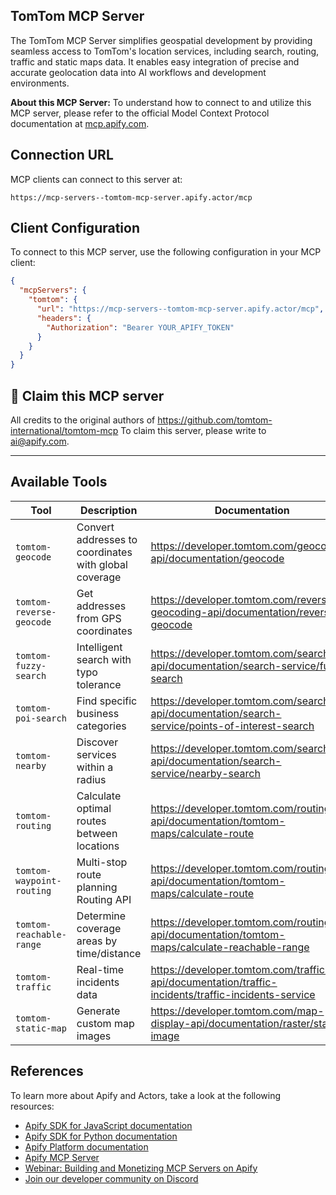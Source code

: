 ## TomTom MCP Server

The TomTom MCP Server simplifies geospatial development by providing seamless access to TomTom's location services, including search, routing, traffic and static maps data. It enables easy integration of precise and accurate geolocation data into AI workflows and development environments.

**About this MCP Server:** To understand how to connect to and utilize this MCP server, please refer to the official Model Context Protocol documentation at [mcp.apify.com](https://mcp.apify.com).

## Connection URL
MCP clients can connect to this server at:

```text
https://mcp-servers--tomtom-mcp-server.apify.actor/mcp
```

## Client Configuration
To connect to this MCP server, use the following configuration in your MCP client:

```json
{
  "mcpServers": {
    "tomtom": {
      "url": "https://mcp-servers--tomtom-mcp-server.apify.actor/mcp",
      "headers": {
        "Authorization": "Bearer YOUR_APIFY_TOKEN"
      }
    }
  }
}
```

## 🚩 Claim this MCP server
All credits to the original authors of https://github.com/tomtom-international/tomtom-mcp
To claim this server, please write to [ai@apify.com](mailto:ai@apify.com).

---

## Available Tools

| Tool | Description | Documentation |
|------|-------------|---------------|
| `tomtom-geocode` | Convert addresses to coordinates with global coverage | https://developer.tomtom.com/geocoding-api/documentation/geocode |
| `tomtom-reverse-geocode` |  Get addresses from GPS coordinates | https://developer.tomtom.com/reverse-geocoding-api/documentation/reverse-geocode |
| `tomtom-fuzzy-search` | Intelligent search with typo tolerance | https://developer.tomtom.com/search-api/documentation/search-service/fuzzy-search |
| `tomtom-poi-search` | Find specific business categories | https://developer.tomtom.com/search-api/documentation/search-service/points-of-interest-search |
| `tomtom-nearby` | Discover services within a radius | https://developer.tomtom.com/search-api/documentation/search-service/nearby-search |
| `tomtom-routing` | Calculate optimal routes between locations | https://developer.tomtom.com/routing-api/documentation/tomtom-maps/calculate-route |
| `tomtom-waypoint-routing` | Multi-stop route planning Routing API | https://developer.tomtom.com/routing-api/documentation/tomtom-maps/calculate-route |
| `tomtom-reachable-range` | Determine coverage areas by time/distance | https://developer.tomtom.com/routing-api/documentation/tomtom-maps/calculate-reachable-range |
| `tomtom-traffic` | Real-time incidents data | https://developer.tomtom.com/traffic-api/documentation/traffic-incidents/traffic-incidents-service  |
| `tomtom-static-map` | Generate custom map images | https://developer.tomtom.com/map-display-api/documentation/raster/static-image |

## References
To learn more about Apify and Actors, take a look at the following resources:
- [Apify SDK for JavaScript documentation](https://docs.apify.com/sdk/js)
- [Apify SDK for Python documentation](https://docs.apify.com/sdk/python)
- [Apify Platform documentation](https://docs.apify.com/platform)
- [Apify MCP Server](https://docs.apify.com/platform/integrations/mcp)
- [Webinar: Building and Monetizing MCP Servers on Apify](https://www.youtube.com/watch?v=w3AH3jIrXXo)
- [Join our developer community on Discord](https://discord.com/invite/jyEM2PRvMU)
